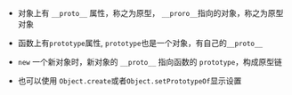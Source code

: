 - 对象上有 `__proto__` 属性，称之为原型， `__proro__`指向的对象，称之为原型对象

- 函数上有`prototype`属性, `prototype`也是一个对象，有自己的`__proto__` 

- `new` 一个新对象时，新对象的 `__proto__` 指向函数的 `prototype`，构成原型链

- 也可以使用 `Object.create`或者`Object.setPrototypeOf`显示设置

  

  

